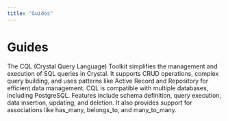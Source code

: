 ```yaml
---
title: "Guides"
---
```


# Guides

The CQL (Crystal Query Language) Toolkit simplifies the management and execution of SQL queries in Crystal. It supports CRUD operations, complex query building, and uses patterns like Active Record and Repository for efficient data management. CQL is compatible with multiple databases, including PostgreSQL. Features include schema definition, query execution, data insertion, updating, and deletion. It also provides support for associations like has_many, belongs_to, and many_to_many.
